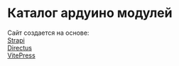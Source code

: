 Каталог ардуино модулей
=======================

Сайт создается на основе:  
[Strapi](https://strapi.io/)  
[Directus](https://directus.io/)  
[VitePress](https://vitepress.dev/)  

